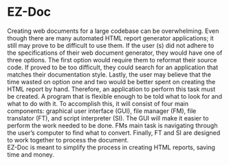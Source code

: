 # EZ-Doc
Creating web documents for a large codebase can be overwhelming. 
Even though there are many automated HTML report generator applications; 
it still may prove to be difficult to use them.  If the user (s) did not 
adhere to the specifications of their web document generator, they would 
have one of three options. The first option would require them to reformat 
their source code. If proved to be too difficult, they could search for 
an application that matches their documentation style. Lastly, the user 
may believe that the time wasted on option one and two would be better 
spent on creating the HTML report by hand. Therefore, an application to 
perform this task must be created. A program that is flexible enough to be
told what to look for and what to do with it. To accomplish this, it will 
consist of four main components: graphical user interface (GUI), 
file manager (FM), file translator (FT), and script interpreter (SI). 
The GUI will make it easier to perform the work needed to be done. FMs main 
task is navigating through the user’s computer to find what to convert. 
Finally, FT and SI are designed to work together to process the document.  
EZ-Doc is meant to simplify the process in creating HTML reports, 
saving time and money.
